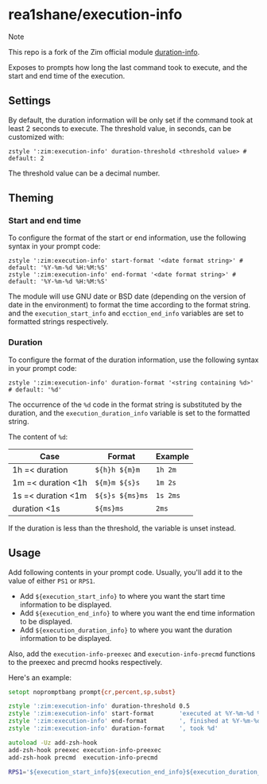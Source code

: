 # rea1shane/execution-info

> [!NOTE]
>
> This repo is a fork of the Zim official module [duration-info](https://github.com/zimfw/duration-info).

Exposes to prompts how long the last command took to execute,
and the start and end time of the execution.

## Settings

By default, the duration information will be only set if the command took at
least 2 seconds to execute. The threshold value, in seconds, can be customized
with:

```shell
zstyle ':zim:execution-info' duration-threshold <threshold value> # default: 2
```

The threshold value can be a decimal number.

## Theming

### Start and end time

To configure the format of the start or end information, use the following syntax in
your prompt code:

```shell
zstyle ':zim:execution-info' start-format '<date format string>' # default: '%Y-%m-%d %H:%M:%S'
zstyle ':zim:execution-info' end-format '<date format string>' # default: '%Y-%m-%d %H:%M:%S'
```

The module will use GNU date or BSD date (depending on the version of date in the environment) to format the time according to the format string.
and the `execution_start_info` and `ecction_end_info` variables are set to formatted strings respectively.

### Duration

To configure the format of the duration information, use the following syntax in
your prompt code:

```shell
zstyle ':zim:execution-info' duration-format '<string containing %d>' # default: '%d'
```

The occurrence of the `%d` code in the format string is substituted by the
duration, and the `execution_duration_info` variable is set to the formatted string.

The content of `%d`:

| Case               | Format          | Example  |
| ------------------ | --------------- | -------- |
| 1h =< duration     | `${h}h ${m}m`   | `1h 2m`  |
| 1m =< duration <1h | `${m}m ${s}s`   | `1m 2s`  |
| 1s =< duration <1m | `${s}s ${ms}ms` | `1s 2ms` |
| duration <1s       | `${ms}ms`       | `2ms`    |

If the duration is less than the threshold, the variable is unset instead.

## Usage

Add following contents in your prompt code. Usually, you'll add it to the value of either `PS1` or `RPS1`.

- Add `${execution_start_info}` to where you want the start time information to be displayed.
- Add `${execution_end_info}` to where you want the end time information to be displayed.
- Add `${execution_duration_info}` to where you want the duration information to be displayed.

Also, add the `execution-info-preexec` and `execution-info-precmd`
functions to the preexec and precmd hooks respectively.

Here's an example:

```zsh
setopt nopromptbang prompt{cr,percent,sp,subst}

zstyle ':zim:execution-info' duration-threshold 0.5
zstyle ':zim:execution-info' start-format       'executed at %Y-%m-%d %H:%M:%S'
zstyle ':zim:execution-info' end-format         ', finished at %Y-%m-%d %H:%M:%S'
zstyle ':zim:execution-info' duration-format    ', took %d'

autoload -Uz add-zsh-hook
add-zsh-hook preexec execution-info-preexec
add-zsh-hook precmd  execution-info-precmd

RPS1='${execution_start_info}${execution_end_info}${execution_duration_info}'
```
